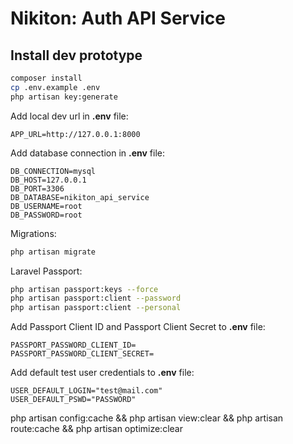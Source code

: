 # Nikiton: Auth API Service

## Install dev prototype

```bash
composer install
cp .env.example .env
php artisan key:generate
```

Add local dev url in **.env** file:

```env
APP_URL=http://127.0.0.1:8000
```

Add database connection in **.env** file:

```env
DB_CONNECTION=mysql
DB_HOST=127.0.0.1
DB_PORT=3306
DB_DATABASE=nikiton_api_service
DB_USERNAME=root
DB_PASSWORD=root
```

Migrations:

```bash
php artisan migrate
```

Laravel Passport:

```bash
php artisan passport:keys --force
php artisan passport:client --password
php artisan passport:client --personal
```

Add Passport Client ID and Passport Client Secret to **.env** file:

```env
PASSPORT_PASSWORD_CLIENT_ID=
PASSPORT_PASSWORD_CLIENT_SECRET=
```

Add default test user credentials to **.env** file:

```env
USER_DEFAULT_LOGIN="test@mail.com"
USER_DEFAULT_PSWD="PASSWORD"
```

php artisan config:cache && php artisan view:clear && php artisan route:cache && php artisan optimize:clear